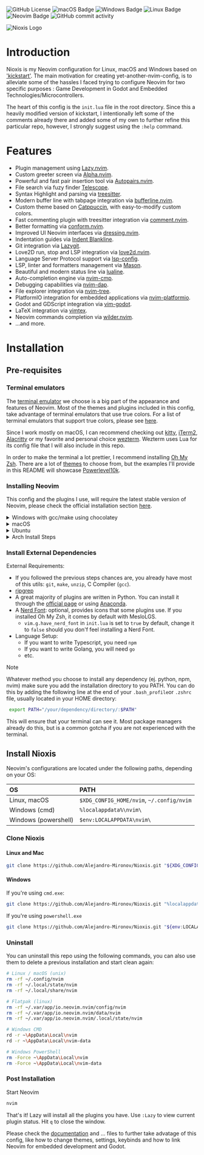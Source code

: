 
![GitHub License](https://img.shields.io/github/license/Alejandro-Mironov/Nioxis?style=for-the-badge)
![macOS Badge](https://img.shields.io/badge/macOS-black?style=for-the-badge&logo=apple&logoSize=auto)
![Windows Badge](https://img.shields.io/badge/Windows-blue?style=for-the-badge&logoSize=auto)
![Linux Badge](https://img.shields.io/badge/Linux-pink?style=for-the-badge&logo=archlinux&logoSize=auto)
![Neovim Badge](https://img.shields.io/badge/Neovim-10.2-blue?style=for-the-badge&logo=neovim)
![GitHub commit activity](https://img.shields.io/github/commit-activity/m/Alejandro-Mironov/Nioxis?style=for-the-badge)

![Nioxis Logo](https://github.com/user-attachments/assets/6862d08d-56a3-448a-9a8a-b9b5ef887184)


# Introduction

Nioxis is my Neovim configuration for Linux, macOS and Windows based on ['kickstart'](https://github.com/nvim-lua/kickstart.nvim). The main motivation for creating yet-another-nvim-config, is to alleviate some of the hassles I faced trying to configure Neovim for two specific purposes : Game Development in Godot and Embedded Technologies/Microcontrollers.

The heart of this config is the `init.lua` file in the root directory. Since this a heavily modified version of kickstart, I intentionally left some of the comments already there and added some of my own to further refine this particular repo, however, I strongly suggest using the `:help` command.

# Features

- Plugin management using [Lazy.nvim](https://github.com/LazyVim/LazyVim).
- Custom greeter screen via [Alpha.nvim](https://github.com/goolord/alpha-nvim).
- Powerful and fast pair insertion tool via [Autopairs.nvim](https://github.com/windwp/nvim-autopairs).
- File search via fuzy finder [Telescope](https://github.com/nvim-telescope/telescope.nvim).
- Syntax Highlight and parsing via [treesitter](https://github.com/nvim-treesitter/nvim-treesitter).
- Modern buffer line with tabpage integration via [bufferline.nvim](https://github.com/akinsho/bufferline.nvim).
- Custom theme based on [Catppuccin](https://github.com/catppuccin/nvim), with easy-to-modify custom colors.
- Fast commenting plugin with treesitter integration via [comment.nvim](https://github.com/numToStr/Comment.nvim).
- Better formatting via [conform.nvim](https://github.com/stevearc/conform.nvim).
- Improved UI Neovim interfaces via [dressing.nvim](https://github.com/stevearc/dressing.nvim).
- Indentation guides via [Indent Blankline](https://github.com/lukas-reineke/indent-blankline.nvim).
- Git integration via [Lazygit](https://github.com/kdheepak/lazygit.nvim).
- Love2D run, stop and LSP integration via [love2d.nvim](https://github.com/kdheepak/lazygit.nvim).
- Language Server Protocol support via [lsp-config](https://github.com/neovim/nvim-lspconfig).
- LSP, linter and formatters management via [Mason](https://github.com/williamboman/mason.nvim).
- Beautiful and modern status line via [lualine](https://github.com/nvim-lualine/lualine.nvim).
- Auto-completion engine via [nvim-cmp](https://github.com/hrsh7th/nvim-cmp).
- Debugging capabilities via [nvim-dap](https://github.com/mfussenegger/nvim-dap).
- File explorer integration via [nvim-tree](https://github.com/nvim-tree/nvim-tree.lua).
- PlatformIO integration for embedded applications via [nvim-platformio](https://github.com/anurag3301/nvim-platformio.lua).
- Godot and GDScript integration via [vim-godot](https://github.com/habamax/vim-godot).
- LaTeX integration via [vimtex](https://github.com/lervag/vimtex).
- Neovim commands completion via [wilder.nvim](https://github.com/gelguy/wilder.nvim).
- ...and more.

# Installation

## Pre-requisites

### Terminal emulators

The [terminal emulator](https://en.wikipedia.org/wiki/Terminal_emulator) we choose is a big part of the appearance and features of Neovim. Most of the themes and plugins included in this config, take advantage of terminal emulators that use true colors. For a list of terminal emulators that support true colors, please see [here](https://github.com/termstandard/colors?tab=readme-ov-file#terminal-emulators).

Since I work mostly on macOS, I can recommend checking out [kitty](https://sw.kovidgoyal.net/kitty/), [iTerm2](https://iterm2.com/), [Alacritty](https://alacritty.org/) or my favorite and personal choice [wezterm](https://wezfurlong.org/wezterm/index.html). Wezterm uses Lua for its config file that I will also include in this repo.

In order to make the terminal a lot prettier, I recommend installing [Oh My Zsh](https://ohmyz.sh/). There are a lot of [themes](https://github.com/ohmyzsh/ohmyzsh/wiki/Themes) to choose from, but the examples I'll provide in this README will showcase [Powerlevel10k](https://github.com/romkatv/powerlevel10k).

### Installing Neovim

This config and the plugins I use, will require the latest stable version of Neovim, please check the official installation section [here](https://github.com/neovim/neovim?tab=readme-ov-file#install-from-package).

<details><summary>Windows with gcc/make using chocolatey</summary>

The easiest way to install Neovim and its basic dependencies is using choco.

1. Install [chocolatey](https://chocolatey.org/install)
   either follow the instructions on the page or use winget,
   run in cmd as **admin**:

```bash
winget install --accept-source-agreements chocolatey.chocolatey
```

2. Install all requirements using choco, exit previous cmd and
   open a new one so that choco path is set, and run in cmd as **admin**:

```bash
choco install -y neovim git ripgrep wget fd unzip gzip mingw make
```

</details>

<details><summary>macOS</summary>

You can install Neovim on macOS with [Homebrew](https://brew.sh/).

1. Install brew either by downloading the pkg from the main page or using this command on the terminal:

```sh
 /bin/bash -c "$(curl -fsSL https://raw.githubusercontent.com/Homebrew/install/HEAD/install.sh)"
```

2. Run the command to install Neovim.

```sh
brew install neovim
```

</details>

<details><summary>Ubuntu</summary>

```sh
sudo add-apt-repository ppa:neovim-ppa/unstable -y
sudo apt update
sudo apt install make gcc ripgrep unzip git xclip neovim
```

</details>

<details><summary>Arch Install Steps</summary>

```sh
sudo pacman -S --noconfirm --needed gcc make git ripgrep fd unzip neovim
```

</details>

### Install External Dependencies

External Requirements:

- If you followed the previous steps chances are, you already have most of this utils: `git`, `make`, `unzip`, C Compiler (`gcc`).
- [ripgrep](https://github.com/BurntSushi/ripgrep#installation)
- A great majority of plugins are written in Python. You can install it through the [official page](https://www.python.org/) or using [Anaconda](https://docs.anaconda.com/anaconda/install/index.html).
- A [Nerd Font](https://www.nerdfonts.com/): optional, provides icons that some plugins use. If you installed Oh My Zsh, it comes by default with MesloLGS.
  - `vim.g.have_nerd_font` in `init.lua` is set to `true` by default, change it to `false` should you don'f feel installing a Nerd Font.
- Language Setup:
  - If you want to write Typescript, you need `npm`
  - If you want to write Golang, you will need `go`
  - etc.

> [!NOTE]
> Whatever method you choose to install any dependency (ej. python, npm, nvim) make sure you add the installation directory to you PATH. You can do this by adding the following line at the end of your `.bash_profile`or `.zshrc` file, usually located in your HOME directory:
>
> ```sh
>  export PATH="/your/dependency/directory/:$PATH"
> ```
>
> This will ensure that your terminal can see it. Most package managers already do this, but is a common gotcha if you are not experienced with the terminal.

## Install Nioxis

Neovim's configurations are located under the following paths, depending on your OS:

| OS                   | PATH                                      |
| :------------------- | :---------------------------------------- |
| Linux, macOS         | `$XDG_CONFIG_HOME/nvim`, `~/.config/nvim` |
| Windows (cmd)        | `%localappdata%\nvim\`                    |
| Windows (powershell) | `$env:LOCALAPPDATA\nvim\`                 |

### Clone Nioxis

#### Linux and Mac

```sh
git clone https://github.com/Alejandro-Mironov/Nioxis.git "${XDG_CONFIG_HOME:-$HOME/.config}"/nvim
```

#### Windows

If you're using `cmd.exe`:

```bash
git clone https://github.com/Alejandro-Mironov/Nioxis.git "%localappdata%\nvim"
```

If you're using `powershell.exe`

```bash
git clone https://github.com/Alejandro-Mironov/Nioxis.git "${env:LOCALAPPDATA}\nvim"
```

</details>

### Uninstall

You can uninstall this repo using the following commands, you can also use them to delete a previous installation and start clean again:

```sh
# Linux / macOS (unix)
rm -rf ~/.config/nvim
rm -rf ~/.local/state/nvim
rm -rf ~/.local/share/nvim

# Flatpak (linux)
rm -rf ~/.var/app/io.neovim.nvim/config/nvim
rm -rf ~/.var/app/io.neovim.nvim/data/nvim
rm -rf ~/.var/app/io.neovim.nvim/.local/state/nvim

# Windows CMD
rd -r ~\AppData\Local\nvim
rd -r ~\AppData\Local\nvim-data

# Windows PowerShell
rm -Force ~\AppData\Local\nvim
rm -Force ~\AppData\Local\nvim-data
```

### Post Installation

Start Neovim

```sh
nvim
```

That's it! Lazy will install all the plugins you have. Use `:Lazy` to view
current plugin status. Hit `q` to close the window.

Please check the [documentation](/doc/doc.md) and ... files to further take advatage of this config, like how to change themes, settings, keybinds and how to link Neovim for embedded development and Godot.
